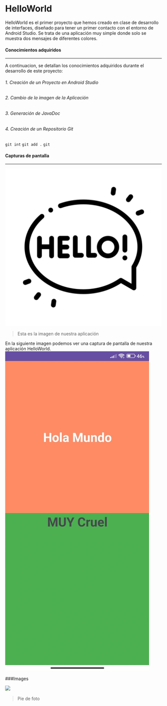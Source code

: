 # HelloWorld

HelloWorld es el primer proyecto que hemos creado en clase de desarrollo de interfaces, diseñado para tener un primer contacto con el entorno de Android Studio. Se trata de una aplicación muy simple donde solo se muestra dos mensajes de diferentes colores.

#### Conocimientos adquiridos
---
A continuacion, se detallan los conocimientos adquiridos durante el desarrollo de este proyecto:

###### 1. Creación de un Proyecto en Android Studio


###### 2. Cambio de la imagen de la Aplicación

###### 3. Generación de JavaDoc

###### 4. Creación de un Repositorio Git
`git int`
`git add .`
`git `

#### Capturas de pantalla
---
![](https://github.com/jessicasrui/HelloWorld/blob/master/app/src/main/ic_launcher-playstore.png)
>Esta es la imagen de nuestra aplicación

En la siguiente imagen podemos ver una captura de pantalla de nuestra aplicación HelloWorld.
![](https://github.com/jessicasrui/HelloWorld/blob/master/capturaApp.jpeg)

###Images

![](https://pandao.github.io/editor.md/examples/images/8.jpg)

> Pie de foto
